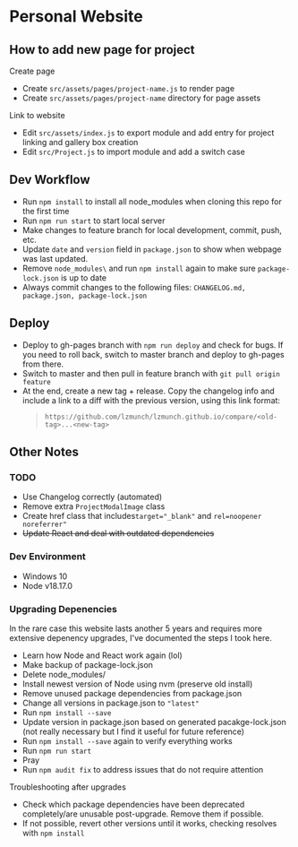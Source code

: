 # Personal Website

## How to add new page for project
Create page
* Create `src/assets/pages/project-name.js` to render page
* Create `src/assets/pages/project-name` directory for page assets

Link to website
* Edit `src/assets/index.js` to export module and add entry for project linking and gallery box creation
* Edit `src/Project.js` to import module and add a switch case

## Dev Workflow
* Run `npm install` to install all node_modules when cloning this repo for the first time
* Run `npm run start` to start local server
* Make changes to feature branch for local development, commit, push, etc.
* Update `date` and `version` field in `package.json` to show when webpage was last updated.
* Remove `node_modules\` and run `npm install` again to make sure `package-lock.json` is up to date
* Always commit changes to the following files: `CHANGELOG.md, package.json, package-lock.json`

## Deploy
* Deploy to gh-pages branch with `npm run deploy` and check for bugs. If you need to roll back, switch to master branch and deploy to gh-pages from there.
* Switch to master and then pull in feature branch with `git pull origin feature`
* At the end, create a new tag + release. Copy the changelog info and include a link to a diff with the previous version, using this link format:
    > `https://github.com/lzmunch/lzmunch.github.io/compare/<old-tag>...<new-tag>`

## Other Notes
### TODO
* Use Changelog correctly (automated)
* Remove extra `ProjectModalImage` class
* Create href class that includes`target="_blank"` and `rel=noopener noreferrer"`
* ~~Update React and deal with outdated dependencies~~

### Dev Environment
* Windows 10
* Node v18.17.0

### Upgrading Depenencies
In the rare case this website lasts another 5 years and requires more extensive depenency upgrades, I've documented the steps I took here.
* Learn how Node and React work again (lol)
* Make backup of package-lock.json
* Delete node_modules/
* Install newest version of Node using nvm (preserve old install)
* Remove unused package dependencies from package.json
* Change all versions in package.json to `"latest"`
* Run `npm install --save`
* Update version in package.json based on generated pacakge-lock.json (not really necessary but I find it useful for future reference)
* Run `npm install --save` again to verify everything works
* Run `npm run start`
* Pray
* Run `npm audit fix` to address issues that do not require attention

Troubleshooting after upgrades
* Check which package dependencies have been deprecated completely/are unusable post-upgrade. Remove them if possible.
* If not possible, revert other versions until it works, checking resolves with `npm install`
